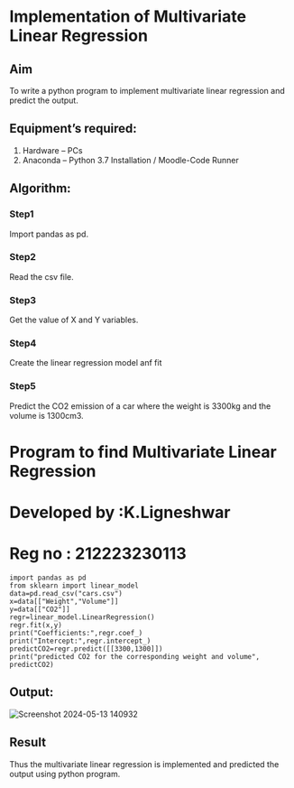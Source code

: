 # Implementation of Multivariate Linear Regression
## Aim
To write a python program to implement multivariate linear regression and predict the output.

## Equipment’s required:
1.	Hardware – PCs
2.	Anaconda – Python 3.7 Installation / Moodle-Code Runner
   
## Algorithm:

### Step1
Import pandas as pd.

### Step2
Read the csv file.

### Step3
Get the value of X and Y variables.

### Step4
Create the linear regression model anf fit

### Step5
Predict the CO2 emission of a car where the weight is 3300kg and the volume is 1300cm3.

# Program to find Multivariate Linear Regression
# Developed by :K.Ligneshwar
# Reg no : 212223230113

```
import pandas as pd
from sklearn import linear_model
data=pd.read_csv("cars.csv")
x=data[["Weight","Volume"]]
y=data[["CO2"]]
regr=linear_model.LinearRegression()
regr.fit(x,y)
print("Coefficients:",regr.coef_)
print("Intercept:",regr.intercept_)
predictCO2=regr.predict([[3300,1300]])
print("predicted CO2 for the corresponding weight and volume", predictCO2)
```

## Output:
![Screenshot 2024-05-13 140932](https://github.com/ligneshwar/Multivariate-Linear-Regression/assets/149365037/f5fda9a4-0e7c-4dd7-b332-0b7f1b92b9e1)


## Result
Thus the multivariate linear regression is implemented and predicted the output using python program.
